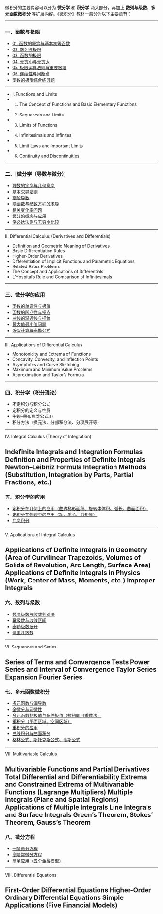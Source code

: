 微积分的主要内容可以分为 **微分学** 和 **积分学** 两大部分，再加上 **数列与级数**、**多元函数微积分** 等扩展内容。《微积分》教材一般分为以下主要章节：

---

### 一、函数与极限

- [01. 函数的概念与基本初等函数](https://github.com/pengsihua2023/Calculus/blob/main/01.%20%E5%87%BD%E6%95%B0%E4%B8%8E%E6%9E%81%E9%99%90/01.%20%E5%87%BD%E6%95%B0%E7%9A%84%E6%A6%82%E5%BF%B5%E4%B8%8E%E5%9F%BA%E6%9C%AC%E5%88%9D%E7%AD%89%E5%87%BD%E6%95%B0.md)
- [02. 数列与极限](https://github.com/pengsihua2023/Calculus/blob/main/01.%20%E5%87%BD%E6%95%B0%E4%B8%8E%E6%9E%81%E9%99%90/02.%20%E6%95%B0%E5%88%97%E4%B8%8E%E6%9E%81%E9%99%90.md)
- [03. 函数的极限](https://github.com/pengsihua2023/Calculus/blob/main/01.%20%E5%87%BD%E6%95%B0%E4%B8%8E%E6%9E%81%E9%99%90/03.%20%E5%87%BD%E6%95%B0%E7%9A%84%E6%9E%81%E9%99%90.md)
- [04. 无穷小与无穷大](https://github.com/pengsihua2023/Calculus/blob/main/01.%20%E5%87%BD%E6%95%B0%E4%B8%8E%E6%9E%81%E9%99%90/04.%20%E6%97%A0%E7%A9%B7%E5%B0%8F%E4%B8%8E%E6%97%A0%E7%A9%B7%E5%A4%A7.md)
- [05. 极限运算法则与重要极限](https://github.com/pengsihua2023/Calculus/blob/main/01.%20%E5%87%BD%E6%95%B0%E4%B8%8E%E6%9E%81%E9%99%90/05.%20%E6%9E%81%E9%99%90%E8%BF%90%E7%AE%97%E6%B3%95%E5%88%99%E4%B8%8E%E9%87%8D%E8%A6%81%E6%9E%81%E9%99%90.md)
- [06. 连续性与间断点](https://github.com/pengsihua2023/Calculus/blob/main/01.%20%E5%87%BD%E6%95%B0%E4%B8%8E%E6%9E%81%E9%99%90/06.%20%E8%BF%9E%E7%BB%AD%E6%80%A7%E4%B8%8E%E9%97%B4%E6%96%AD%E7%82%B9.md)
- [函数的极限综合练习题](https://github.com/pengsihua2023/Calculus/blob/main/01.%20%E5%87%BD%E6%95%B0%E4%B8%8E%E6%9E%81%E9%99%90/%E5%87%BD%E6%95%B0%E7%9A%84%E6%9E%81%E9%99%90%E7%BB%BC%E5%90%88%E7%BB%83%E4%B9%A0%E9%A2%98.md)

---
- I. Functions and Limits
- 01. The Concept of Functions and Basic Elementary Functions
- 02. Sequences and Limits
- 03. Limits of Functions
- 04. Infinitesimals and Infinites
- 05. Limit Laws and Important Limits
- 06. Continuity and Discontinuities

---

### 二、[微分学（导数与微分）]

* [导数的定义与几何意义](https://github.com/pengsihua2023/Calculus/blob/main/02.%20%E5%BE%AE%E5%88%86%E5%AD%A6%EF%BC%88%E5%AF%BC%E6%95%B0%E4%B8%8E%E5%BE%AE%E5%88%86%EF%BC%89/01.%20%E5%AF%BC%E6%95%B0%E7%9A%84%E5%AE%9A%E4%B9%89%E4%B8%8E%E5%87%A0%E4%BD%95%E6%84%8F%E4%B9%89.md)
* [基本求导法则](https://github.com/pengsihua2023/Calculus/blob/main/02.%20%E5%BE%AE%E5%88%86%E5%AD%A6%EF%BC%88%E5%AF%BC%E6%95%B0%E4%B8%8E%E5%BE%AE%E5%88%86%EF%BC%89/02.%20%E5%9F%BA%E6%9C%AC%E6%B1%82%E5%AF%BC%E6%B3%95%E5%88%99.md)
* [高阶导数](https://github.com/pengsihua2023/Calculus/blob/main/02.%20%E5%BE%AE%E5%88%86%E5%AD%A6%EF%BC%88%E5%AF%BC%E6%95%B0%E4%B8%8E%E5%BE%AE%E5%88%86%EF%BC%89/03.%20%E9%AB%98%E9%98%B6%E5%AF%BC%E6%95%B0.md)
* [隐函数与参数方程的求导](https://github.com/pengsihua2023/Calculus/blob/main/02.%20%E5%BE%AE%E5%88%86%E5%AD%A6%EF%BC%88%E5%AF%BC%E6%95%B0%E4%B8%8E%E5%BE%AE%E5%88%86%EF%BC%89/04.%20%E9%9A%90%E5%87%BD%E6%95%B0%E4%B8%8E%E5%8F%82%E6%95%B0%E6%96%B9%E7%A8%8B%E7%9A%84%E6%B1%82%E5%AF%BC.md)
* [相关变化率问题](https://github.com/pengsihua2023/Calculus/blob/main/02.%20%E5%BE%AE%E5%88%86%E5%AD%A6%EF%BC%88%E5%AF%BC%E6%95%B0%E4%B8%8E%E5%BE%AE%E5%88%86%EF%BC%89/05.%20%E7%9B%B8%E5%85%B3%E5%8F%98%E5%8C%96%E7%8E%87%E9%97%AE%E9%A2%98.md)
* [微分的概念与应用](https://github.com/pengsihua2023/Calculus/blob/main/02.%20%E5%BE%AE%E5%88%86%E5%AD%A6%EF%BC%88%E5%AF%BC%E6%95%B0%E4%B8%8E%E5%BE%AE%E5%88%86%EF%BC%89/06.%20%E5%BE%AE%E5%88%86%E7%9A%84%E6%A6%82%E5%BF%B5%E4%B8%8E%E5%BA%94%E7%94%A8.md)
* [洛必达法则与无穷小比较](https://github.com/pengsihua2023/Calculus/blob/main/02.%20%E5%BE%AE%E5%88%86%E5%AD%A6%EF%BC%88%E5%AF%BC%E6%95%B0%E4%B8%8E%E5%BE%AE%E5%88%86%EF%BC%89/07.%20%E6%B4%9B%E5%BF%85%E8%BE%BE%E6%B3%95%E5%88%99%E4%B8%8E%E6%97%A0%E7%A9%B7%E5%B0%8F%E6%AF%94%E8%BE%83.md)

---

II. Differential Calculus (Derivatives and Differentials)

- Definition and Geometric Meaning of Derivatives
- Basic Differentiation Rules
- Higher-Order Derivatives
- Differentiation of Implicit Functions and Parametric Equations
- Related Rates Problems
- The Concept and Applications of Differentials
- L’Hospital’s Rule and Comparison of Infinitesimals

---


### 三、微分学的应用

* [函数的单调性与极值](https://github.com/pengsihua2023/Calculus/blob/main/03.%20%E5%BE%AE%E5%88%86%E5%AD%A6%E7%9A%84%E5%BA%94%E7%94%A8/01.%20%E5%87%BD%E6%95%B0%E7%9A%84%E5%8D%95%E8%B0%83%E6%80%A7%E4%B8%8E%E6%9E%81%E5%80%BC.md)
* [函数的凹凸性与拐点](https://github.com/pengsihua2023/Calculus/blob/main/03.%20%E5%BE%AE%E5%88%86%E5%AD%A6%E7%9A%84%E5%BA%94%E7%94%A8/02.%20%E5%87%BD%E6%95%B0%E7%9A%84%E5%87%B9%E5%87%B8%E6%80%A7%E4%B8%8E%E6%8B%90%E7%82%B9.md)
* [曲线的渐近线与描绘](https://github.com/pengsihua2023/Calculus/blob/main/03.%20%E5%BE%AE%E5%88%86%E5%AD%A6%E7%9A%84%E5%BA%94%E7%94%A8/03.%20%E6%9B%B2%E7%BA%BF%E7%9A%84%E6%B8%90%E8%BF%91%E7%BA%BF%E4%B8%8E%E6%8F%8F%E7%BB%98.md)
* [最大值最小值问题](https://github.com/pengsihua2023/Calculus/blob/main/03.%20%E5%BE%AE%E5%88%86%E5%AD%A6%E7%9A%84%E5%BA%94%E7%94%A8/04.%20%E6%9C%80%E5%A4%A7%E5%80%BC%E6%9C%80%E5%B0%8F%E5%80%BC%E9%97%AE%E9%A2%98.md)
* [近似计算与泰勒公式](https://github.com/pengsihua2023/Calculus/blob/main/03.%20%E5%BE%AE%E5%88%86%E5%AD%A6%E7%9A%84%E5%BA%94%E7%94%A8/05.%20%E8%BF%91%E4%BC%BC%E8%AE%A1%E7%AE%97%E4%B8%8E%E6%B3%B0%E5%8B%92%E5%85%AC%E5%BC%8F.md)

---
III. Applications of Differential Calculus

- Monotonicity and Extrema of Functions
- Concavity, Convexity, and Inflection Points
- Asymptotes and Curve Sketching
- Maximum and Minimum Value Problems
- Approximation and Taylor’s Formula
---

### 四、积分学（积分理论）
* 不定积分与积分公式   
* 定积分的定义与性质
* 牛顿–莱布尼茨公式]()
* 积分方法（换元法、分部积分法、分项展开等）
---
IV. Integral Calculus (Theory of Integration)

Indefinite Integrals and Integration Formulas
Definition and Properties of Definite Integrals
Newton–Leibniz Formula
Integration Methods (Substitution, Integration by Parts, Partial Fractions, etc.)
---

### 五、积分学的应用

* [定积分在几何上的应用（曲边梯形面积、旋转体体积、弧长、曲面面积）](https://github.com/pengsihua2023/Calculus/blob/main/05.%20%E7%A7%AF%E5%88%86%E5%AD%A6%E7%9A%84%E5%BA%94%E7%94%A8/01.%20%E5%AE%9A%E7%A7%AF%E5%88%86%E5%9C%A8%E5%87%A0%E4%BD%95%E4%B8%8A%E7%9A%84%E5%BA%94%E7%94%A8%EF%BC%88%E6%9B%B2%E8%BE%B9%E6%A2%AF%E5%BD%A2%E9%9D%A2%E7%A7%AF%E3%80%81%E6%97%8B%E8%BD%AC%E4%BD%93%E4%BD%93%E7%A7%AF%E3%80%81%E5%BC%A7%E9%95%BF%E3%80%81%E6%9B%B2%E9%9D%A2%E9%9D%A2%E7%A7%AF%EF%BC%89.md)
* [定积分在物理中的应用（功、质心、力矩等）](https://github.com/pengsihua2023/Calculus/blob/main/05.%20%E7%A7%AF%E5%88%86%E5%AD%A6%E7%9A%84%E5%BA%94%E7%94%A8/02.%20%E5%AE%9A%E7%A7%AF%E5%88%86%E5%9C%A8%E7%89%A9%E7%90%86%E4%B8%AD%E7%9A%84%E5%BA%94%E7%94%A8%EF%BC%88%E5%8A%9F%E3%80%81%E8%B4%A8%E5%BF%83%E3%80%81%E5%8A%9B%E7%9F%A9%E7%AD%89%EF%BC%89.md)
* [广义积分](https://github.com/pengsihua2023/Calculus/blob/main/05.%20%E7%A7%AF%E5%88%86%E5%AD%A6%E7%9A%84%E5%BA%94%E7%94%A8/03.%20%E5%B9%BF%E4%B9%89%E7%A7%AF%E5%88%86.md)
---
V. Applications of Integral Calculus

Applications of Definite Integrals in Geometry (Area of Curvilinear Trapezoids, Volumes of Solids of Revolution, Arc Length, Surface Area)
Applications of Definite Integrals in Physics (Work, Center of Mass, Moments, etc.)
Improper Integrals
---

### 六、数列与级数

* [数项级数与收敛判别法](https://github.com/pengsihua2023/Calculus/blob/main/06.%20%E6%95%B0%E5%88%97%E4%B8%8E%E7%BA%A7%E6%95%B0/01.%20%E6%95%B0%E9%A1%B9%E7%BA%A7%E6%95%B0%E4%B8%8E%E6%94%B6%E6%95%9B%E5%88%A4%E5%88%AB%E6%B3%95.md)
* [幂级数与收敛区间](https://github.com/pengsihua2023/Calculus/blob/main/06.%20%E6%95%B0%E5%88%97%E4%B8%8E%E7%BA%A7%E6%95%B0/02.%20%E5%B9%82%E7%BA%A7%E6%95%B0%E4%B8%8E%E6%94%B6%E6%95%9B%E5%8C%BA%E9%97%B4.md)
* [泰勒级数展开](https://github.com/pengsihua2023/Calculus/blob/main/06.%20%E6%95%B0%E5%88%97%E4%B8%8E%E7%BA%A7%E6%95%B0/03.%20%E6%B3%B0%E5%8B%92%E7%BA%A7%E6%95%B0%E5%B1%95%E5%BC%80.md)
* [傅里叶级数](https://github.com/pengsihua2023/Calculus/blob/main/06.%20%E6%95%B0%E5%88%97%E4%B8%8E%E7%BA%A7%E6%95%B0/04.%20%E5%82%85%E9%87%8C%E5%8F%B6%E7%BA%A7%E6%95%B0.md)

---
VI. Sequences and Series

Series of Terms and Convergence Tests
Power Series and Interval of Convergence
Taylor Series Expansion
Fourier Series
---

### 七、多元函数微积分

* [多元函数与偏导数](https://github.com/pengsihua2023/Calculus/blob/main/07.%20%E5%A4%9A%E5%85%83%E5%87%BD%E6%95%B0%E5%BE%AE%E7%A7%AF%E5%88%86/01.%20%E5%A4%9A%E5%85%83%E5%87%BD%E6%95%B0%E4%B8%8E%E5%81%8F%E5%AF%BC%E6%95%B0.md)
* [全微分与可微性](https://github.com/pengsihua2023/Calculus/blob/main/07.%20%E5%A4%9A%E5%85%83%E5%87%BD%E6%95%B0%E5%BE%AE%E7%A7%AF%E5%88%86/02.%20%E5%85%A8%E5%BE%AE%E5%88%86%E4%B8%8E%E5%8F%AF%E5%BE%AE%E6%80%A7.md)
* [多元函数的极值与条件极值（拉格朗日乘数法）](https://github.com/pengsihua2023/Calculus/blob/main/07.%20%E5%A4%9A%E5%85%83%E5%87%BD%E6%95%B0%E5%BE%AE%E7%A7%AF%E5%88%86/03.%20%E5%A4%9A%E5%85%83%E5%87%BD%E6%95%B0%E7%9A%84%E6%9E%81%E5%80%BC%E4%B8%8E%E6%9D%A1%E4%BB%B6%E6%9E%81%E5%80%BC%EF%BC%88%E6%8B%89%E6%A0%BC%E6%9C%97%E6%97%A5%E4%B9%98%E6%95%B0%E6%B3%95%EF%BC%89.md)
* [重积分（平面区域、空间区域）](https://github.com/pengsihua2023/Calculus/blob/main/07.%20%E5%A4%9A%E5%85%83%E5%87%BD%E6%95%B0%E5%BE%AE%E7%A7%AF%E5%88%86/04.%20%E9%87%8D%E7%A7%AF%E5%88%86%EF%BC%88%E5%B9%B3%E9%9D%A2%E5%8C%BA%E5%9F%9F%E3%80%81%E7%A9%BA%E9%97%B4%E5%8C%BA%E5%9F%9F%EF%BC%89.md)
* [重积分的应用](https://github.com/pengsihua2023/Calculus/blob/main/07.%20%E5%A4%9A%E5%85%83%E5%87%BD%E6%95%B0%E5%BE%AE%E7%A7%AF%E5%88%86/05.%20%E9%87%8D%E7%A7%AF%E5%88%86%E7%9A%84%E5%BA%94%E7%94%A8.md)
* [曲线积分与曲面积分](https://github.com/pengsihua2023/Calculus/blob/main/07.%20%E5%A4%9A%E5%85%83%E5%87%BD%E6%95%B0%E5%BE%AE%E7%A7%AF%E5%88%86/06.%20%E6%9B%B2%E7%BA%BF%E7%A7%AF%E5%88%86%E4%B8%8E%E6%9B%B2%E9%9D%A2%E7%A7%AF%E5%88%86.md)
* [格林公式、斯托克斯公式、高斯公式](https://github.com/pengsihua2023/Calculus/blob/main/07.%20%E5%A4%9A%E5%85%83%E5%87%BD%E6%95%B0%E5%BE%AE%E7%A7%AF%E5%88%86/07.%20%E6%A0%BC%E6%9E%97%E5%85%AC%E5%BC%8F%E3%80%81%E6%96%AF%E6%89%98%E5%85%8B%E6%96%AF%E5%85%AC%E5%BC%8F%E3%80%81%E9%AB%98%E6%96%AF%E5%85%AC%E5%BC%8F.md)

---
VII. Multivariable Calculus

Multivariable Functions and Partial Derivatives
Total Differential and Differentiability
Extrema and Constrained Extrema of Multivariable Functions (Lagrange Multipliers)
Multiple Integrals (Plane and Spatial Regions)
Applications of Multiple Integrals
Line Integrals and Surface Integrals
Green’s Theorem, Stokes’ Theorem, Gauss’s Theorem
---

### 八、微分方程

* [一阶微分方程](https://github.com/pengsihua2023/Calculus/blob/main/08.%20%E5%BE%AE%E5%88%86%E6%96%B9%E7%A8%8B/01.%20%E4%B8%80%E9%98%B6%E5%BE%AE%E5%88%86%E6%96%B9%E7%A8%8B.md)
* [高阶常微分方程](https://github.com/pengsihua2023/Calculus/blob/main/08.%20%E5%BE%AE%E5%88%86%E6%96%B9%E7%A8%8B/02.%20%E9%AB%98%E9%98%B6%E5%B8%B8%E5%BE%AE%E5%88%86%E6%96%B9%E7%A8%8B.md)
* [简单应用（五个金融模型）](https://github.com/pengsihua2023/Calculus/blob/main/08.%20%E5%BE%AE%E5%88%86%E6%96%B9%E7%A8%8B/03.%20%E7%AE%80%E5%8D%95%E5%BA%94%E7%94%A8%EF%BC%88%E4%BA%94%E4%B8%AA%E9%87%91%E8%9E%8D%E6%A8%A1%E5%9E%8B%EF%BC%89.md)

---
VIII. Differential Equations

First-Order Differential Equations
Higher-Order Ordinary Differential Equations
Simple Applications (Five Financial Models)
---

